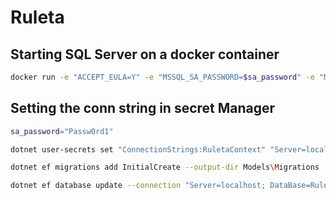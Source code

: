 # Ruleta

## Starting SQL Server on a docker container

```bash
docker run -e "ACCEPT_EULA=Y" -e "MSSQL_SA_PASSWORD=$sa_password" -e "MSSQL_PID=Evaluation" -p 1433:1433 -v sqlvolume:/var/opt/ruleta --rm --name ruleta --hostname sqlpreview -d mcr.microsoft.com/mssql/server:2022-preview-ubuntu-22.04
```

## Setting the conn string in secret Manager

```bash
sa_password="Passw0rd1"

dotnet user-secrets set "ConnectionStrings:RuletaContext" "Server=localhost; DataBase=Ruleta; User Id=sa; Password=$sa_password; TrustServerCertificate=True;"

dotnet ef migrations add InitialCreate --output-dir Models\Migrations

dotnet ef database update --connection "Server=localhost; DataBase=Ruleta; User Id=sa; Password=$sa_password; TrustServerCertificate=True;"

```
